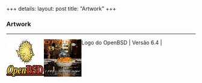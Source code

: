 +++
details:
    layout: post
    title: "Artwork"
+++

### Artwork

---

Logo do OpenBSD | <img src="/artwork/1200px-OpenBSD_Logo_-_Cartoon_Puffy_with_textual_logo_below.svg.png" align="left" height="100" width="100" >
Versão 6.4 | <img src="/artwork/puffoil-64.jpg" align="left" height="100" width="100" >


